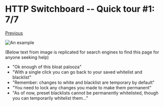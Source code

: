 # HTTP Switchboard -- Quick tour #1: 7/7

[Previous](Quick-tour-%231%3A-6-of-7)

![An example](https://raw.github.com/gorhill/httpswitchboard/master/doc/img/quicktour-001-g.jpg)

(Below text from image is replicated for search engines to find this page for anyone seeking help)
- "Ok enough of this bloat palooza"
- "With a single click you can go back to your saved whitelist and blacklist"
- "Remember: changes to white and blacklist are temporary by default"
- "You need to lock any changes you made to make them permanent"
- "As of now, preset blacklists cannot be permanently whitelisted, though you can temporarily whitelist them..."